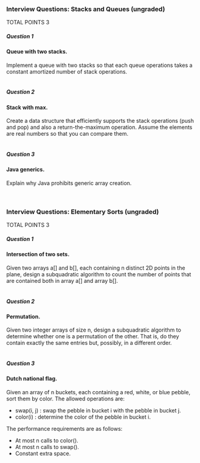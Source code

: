 ### Interview Questions: Stacks and Queues (ungraded)
TOTAL POINTS 3
##### Question 1
#### Queue with two stacks. <br />
Implement a queue with two stacks so that each queue operations takes a constant amortized number of stack operations. <br /><br />

##### Question 2
#### Stack with max. <br />
Create a data structure that efficiently supports the stack operations (push and pop) and also a return-the-maximum operation. Assume the elements are real numbers so that you can compare them. <br /><br />

##### Question 3
#### Java generics. <br />
Explain why Java prohibits generic array creation. <br /><br /><br />


### Interview Questions: Elementary Sorts (ungraded)
TOTAL POINTS 3
##### Question 1
#### Intersection of two sets. <br /> 
Given two arrays a[] and b[], each containing n distinct 2D points in the plane, design a subquadratic algorithm to count the number of points that are contained both in array a[] and array b[]. <br /><br />

##### Question 2
#### Permutation. <br />
Given two integer arrays of size n, design a subquadratic algorithm to determine whether one is a permutation of the other. That is, do they contain exactly the same entries but, possibly, in a different order. <br /><br />

##### Question 3
#### Dutch national flag. <br />
Given an array of n buckets, each containing a red, white, or blue pebble, sort them by color. The allowed operations are: <br />

 * swap(i, j) :  swap the pebble in bucket i with the pebble in bucket j. <br />
 * color(i) :  determine the color of the pebble in bucket i. <br />
 
The performance requirements are as follows: <br />

 * At most n calls to color(). <br />
 * At most n calls to swap(). <br />
 * Constant extra space. <br />